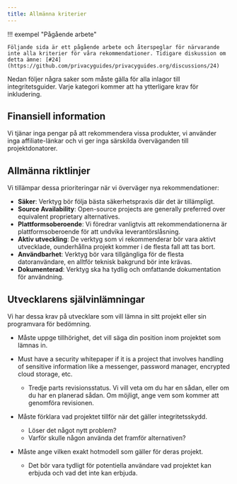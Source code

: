 ```yaml
---
title: Allmänna kriterier
---
```


!!! exempel "Pågående arbete"

    Följande sida är ett pågående arbete och återspeglar för närvarande inte alla kriterier för våra rekommendationer. Tidigare diskussion om detta ämne: [#24](https://github.com/privacyguides/privacyguides.org/discussions/24)

Nedan följer några saker som måste gälla för alla inlagor till integritetsguider. Varje kategori kommer att ha ytterligare krav för inkludering.

## Finansiell information

Vi tjänar inga pengar på att rekommendera vissa produkter, vi använder inga affiliate-länkar och vi ger inga särskilda överväganden till projektdonatorer.

## Allmänna riktlinjer

Vi tillämpar dessa prioriteringar när vi överväger nya rekommendationer:

- **Säker**: Verktyg bör följa bästa säkerhetspraxis där det är tillämpligt.
- **Source Availability**: Open-source projects are generally preferred over equivalent proprietary alternatives.
- **Plattformsoberoende**: Vi föredrar vanligtvis att rekommendationerna är plattformsoberoende för att undvika leverantörslåsning.
- **Aktiv utveckling**: De verktyg som vi rekommenderar bör vara aktivt utvecklade, ounderhållna projekt kommer i de flesta fall att tas bort.
- **Användbarhet**: Verktyg bör vara tillgängliga för de flesta datoranvändare, en alltför teknisk bakgrund bör inte krävas.
- **Dokumenterad**: Verktyg ska ha tydlig och omfattande dokumentation för användning.

## Utvecklarens självinlämningar

Vi har dessa krav på utvecklare som vill lämna in sitt projekt eller sin programvara för bedömning.

- Måste uppge tillhörighet, det vill säga din position inom projektet som lämnas in.

- Must have a security whitepaper if it is a project that involves handling of sensitive information like a messenger, password manager, encrypted cloud storage, etc.
    - Tredje parts revisionsstatus. Vi vill veta om du har en sådan, eller om du har en planerad sådan. Om möjligt, ange vem som kommer att genomföra revisionen.

- Måste förklara vad projektet tillför när det gäller integritetsskydd.
    - Löser det något nytt problem?
    - Varför skulle någon använda det framför alternativen?

- Måste ange vilken exakt hotmodell som gäller för deras projekt.
    - Det bör vara tydligt för potentiella användare vad projektet kan erbjuda och vad det inte kan erbjuda.
